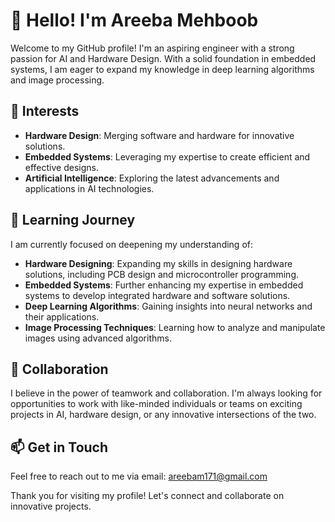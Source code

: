 # 👋 Hello! I'm Areeba Mehboob

Welcome to my GitHub profile! I'm an aspiring engineer with a strong passion for AI and Hardware Design. With a solid foundation in embedded systems, I am eager to expand my knowledge in deep learning algorithms and image processing.

## 👀 Interests
- **Hardware Design**: Merging software and hardware for innovative solutions.
- **Embedded Systems**: Leveraging my expertise to create efficient and effective designs.
- **Artificial Intelligence**: Exploring the latest advancements and applications in AI technologies.


## 🌱 Learning Journey
I am currently focused on deepening my understanding of:
- **Hardware Designing**: Expanding my skills in designing hardware solutions, including PCB design and microcontroller programming.
- **Embedded Systems**: Further enhancing my expertise in embedded systems to develop integrated hardware and software solutions.
- **Deep Learning Algorithms**: Gaining insights into neural networks and their applications.
- **Image Processing Techniques**: Learning how to analyze and manipulate images using advanced algorithms.


## 💞 Collaboration
I believe in the power of teamwork and collaboration. I'm always looking for opportunities to work with like-minded individuals or teams on exciting projects in AI, hardware design, or any innovative intersections of the two.

## 📫 Get in Touch
Feel free to reach out to me via email: [areebam171@gmail.com](mailto:areebam171@gmail.com)

Thank you for visiting my profile! Let's connect and collaborate on innovative projects.

